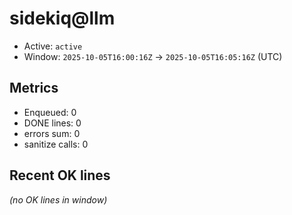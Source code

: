 # sidekiq@llm

- Active: `active`
- Window: `2025-10-05T16:00:16Z` → `2025-10-05T16:05:16Z` (UTC)

## Metrics
- Enqueued: 0
- DONE lines: 0
- errors sum: 0
- sanitize calls: 0

## Recent OK lines
_(no OK lines in window)_
